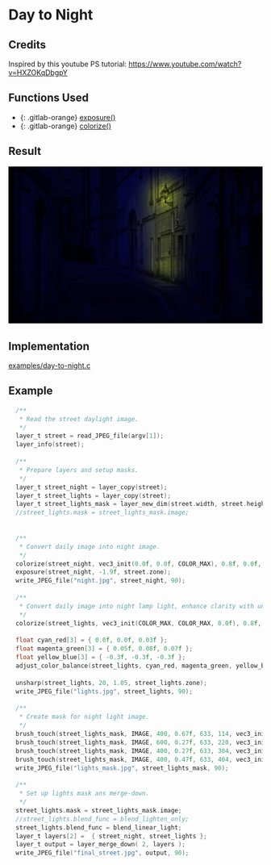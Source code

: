 # Day to Night 

## Credits

Inspired by this youtube PS tutorial:
    https://www.youtube.com/watch?v=HXZOKqDbgpY

## Functions Used

- {: .gitlab-orange} [exposure()](../../../exposure.c)
- {: .gitlab-orange} [colorize()](../../../colorize.c)

## Result
![Day to Night Result](../../../data/final_street.jpg)

## Implementation

[examples/day-to-night.c](../../../examples/day-to-night.c)

## Example
```c
  /**
   * Read the street daylight image.
   */
  layer_t street = read_JPEG_file(argv[1]);
  layer_info(street);

  /**
   * Prepare layers and setup masks.
   */
  layer_t street_night = layer_copy(street);
  layer_t street_lights = layer_copy(street);
  layer_t street_lights_mask = layer_new_dim(street.width, street.height, street.color_components, False, False);
  //street_lights.mask = street_lights_mask.image;
 

  /**
   * Convert daily image into night image.
   */
  colorize(street_night, vec3_init(0.0f, 0.0f, COLOR_MAX), 0.8f, 0.0f, ALL_LEVELS, False, street.zone);
  exposure(street_night, -1.9f, street.zone);
  write_JPEG_file("night.jpg", street_night, 90);

  /**
   * Convert daily image into night lamp light, enhance clarity with unsharp mask.
   */
  colorize(street_lights, vec3_init(COLOR_MAX, COLOR_MAX, 0.0f), 0.8f, 0.0f, ALL_LEVELS, False, street.zone);

  float cyan_red[3] = { 0.0f, 0.0f, 0.03f };
  float magenta_green[3] = { 0.05f, 0.08f, 0.07f };
  float yellow_blue[3] = { -0.3f, -0.3f, -0.3f };
  adjust_color_balance(street_lights, cyan_red, magenta_green, yellow_blue, street_lights.zone);

  unsharp(street_lights, 20, 1.05, street_lights.zone);
  write_JPEG_file("lights.jpg", street_lights, 90);
  
  /**
   * Create mask for night light image.
   */
  brush_touch(street_lights_mask, IMAGE, 400, 0.67f, 633, 114, vec3_init(1.0f, 1.0f, 1.0f), blend_normal);
  brush_touch(street_lights_mask, IMAGE, 600, 0.27f, 633, 220, vec3_init(1.0f, 1.0f, 1.0f), blend_normal);
  brush_touch(street_lights_mask, IMAGE, 400, 0.27f, 633, 304, vec3_init(1.0f, 1.0f, 1.0f), blend_normal);
  brush_touch(street_lights_mask, IMAGE, 400, 0.47f, 633, 404, vec3_init(1.0f, 1.0f, 1.0f), blend_normal);
  write_JPEG_file("lights_mask.jpg", street_lights_mask, 90);

  /**
   * Set up lights mask ans merge-down.
   */
  street_lights.mask = street_lights_mask.image;
  //street_lights.blend_func = blend_lighten_only;
  street_lights.blend_func = blend_linear_light;
  layer_t layers[2] =  { street_night, street_lights };
  layer_t output = layer_merge_down( 2, layers );
  write_JPEG_file("final_street.jpg", output, 90);


```

